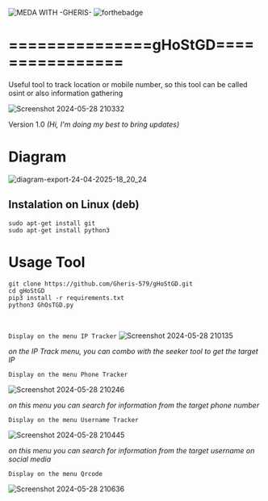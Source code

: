  ![MEDA WITH -GHERIS-](https://github.com/Gheris-579/RANSOMEWARE/assets/103877241/8680eb64-f902-496d-8d48-1b4239340c40) ![forthebadge](https://forthebadge.com/images/badges/made-with-python.svg)    

# ===============gHoStGD================
Useful tool to track location or mobile number, so this tool can be called osint or also information gathering

![Screenshot 2024-05-28 210332](https://github.com/Gheris-579/gHoStGD/assets/103877241/869b859d-9294-4c57-a6aa-ec43901d73fe)

<p>Version 1.0 <em>(Hi, I'm doing my best to bring updates)</em></p>


# Diagram


![diagram-export-24-04-2025-18_20_24](https://github.com/user-attachments/assets/8a04431b-58ed-4e16-9a8c-f27b1e4e0359)




<h2>Instalation on Linux (deb)</h2>

```
sudo apt-get install git
sudo apt-get install python3
```

<h1>Usage Tool</h1>

```
git clone https://github.com/Gheris-579/gHoStGD.git
cd gHoStGD
pip3 install -r requirements.txt
python3 GhOsTGD.py
```
</br>

`
Display on the menu IP Tracker
`
![Screenshot 2024-05-28 210135](https://github.com/Gheris-579/gHoStGD/assets/103877241/7fabd960-a03b-4e84-9486-9929262db34f)

<p><em>on the IP Track menu, you can combo with the seeker tool to get the target IP</em></p>

`Display on the menu Phone Tracker`

![Screenshot 2024-05-28 210246](https://github.com/Gheris-579/gHoStGD/assets/103877241/5e3f4bfd-902f-47d1-afcd-7502e134b592)

<p><em>on this menu you can search for information from the target phone number</em></p>

`Display on the menu Username Tracker`

![Screenshot 2024-05-28 210445](https://github.com/Gheris-579/gHoStGD/assets/103877241/8c00786d-fcc1-40ed-92b4-99d7b52e8d49)

<p><em>on this menu you can search for information from the target username on social media</em></p>

`Display on the menu Qrcode`

![Screenshot 2024-05-28 210636](https://github.com/Gheris-579/gHoStGD/assets/103877241/2adb8e4f-1699-4f1d-9bf4-323147ad8139)
